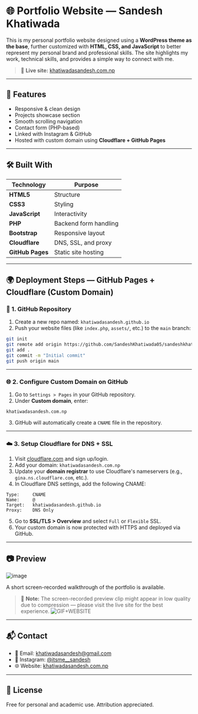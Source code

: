 # 🌐 Portfolio Website — Sandesh Khatiwada

This is my personal portfolio website designed using a **WordPress theme as the base**, further customized with **HTML, CSS, and JavaScript** to better represent my personal brand and professional skills. The site highlights my work, technical skills, and provides a simple way to connect with me.


> 🔗 **Live site:** [khatiwadasandesh.com.np](https://khatiwadasandesh.com.np)

---

## 🚀 Features

- Responsive & clean design  
- Projects showcase section  
- Smooth scrolling navigation  
- Contact form (PHP-based)  
- Linked with Instagram & GitHub  
- Hosted with custom domain using **Cloudflare + GitHub Pages**

---

## 🛠️ Built With

| Technology      | Purpose               |
|----------------|------------------------|
| **HTML5**       | Structure              |
| **CSS3**        | Styling                |
| **JavaScript**  | Interactivity          |
| **PHP**         | Backend form handling  |
| **Bootstrap**   | Responsive layout      |
| **Cloudflare**  | DNS, SSL, and proxy    |
| **GitHub Pages**| Static site hosting    |

---

## 🌍 Deployment Steps — GitHub Pages + Cloudflare (Custom Domain)

### 🔧 1. GitHub Repository

1. Create a new repo named: `khatiwadasandesh.github.io`
2. Push your website files (like `index.php`, `assets/`, etc.) to the `main` branch:

```bash
git init
git remote add origin https://github.com/SandeshKhatiwada05/sandeshkhatiwada05.github.io
git add .
git commit -m "Initial commit"
git push origin main
```

---

### 🌐 2. Configure Custom Domain on GitHub

1. Go to `Settings > Pages` in your GitHub repository.  
2. Under **Custom domain**, enter:

```
khatiwadasandesh.com.np
```

3. GitHub will automatically create a `CNAME` file in the repository.

---

### ☁️ 3. Setup Cloudflare for DNS + SSL

1. Visit [cloudflare.com](https://cloudflare.com) and sign up/login.  
2. Add your domain: `khatiwadasandesh.com.np`  
3. Update your **domain registrar** to use Cloudflare's nameservers (e.g., `gina.ns.cloudflare.com`, etc.).  
4. In Cloudflare DNS settings, add the following CNAME:

```
Type:     CNAME  
Name:     @  
Target:   khatiwadasandesh.github.io  
Proxy:    DNS Only
```

5. Go to **SSL/TLS > Overview** and select `Full` or `Flexible` SSL.  
6. Your custom domain is now protected with HTTPS and deployed via GitHub.

---

## 📷 Preview
![image](https://github.com/user-attachments/assets/577860cd-f94b-487d-ae98-7b590d3c541b)

A short screen-recorded walkthrough of the portfolio is available.

> 📝 **Note:** The screen-recorded preview clip might appear in low quality due to compression — please visit the live site for the best experience.
![GIF+WEBSITE](https://github.com/user-attachments/assets/e5d57258-d360-407e-84c7-109a99171ea2)



---

## 📬 Contact

- 📧 Email: [khatiwadasandesh@gmail.com](mailto:khatiwadasandesh@gmail.com)  
- 🔗 Instagram: [@itsme__sandesh](https://instagram.com/itsme__sandesh)  
- 🌐 Website: [khatiwadasandesh.com.np](https://khatiwadasandesh.com.np)

---

## 📝 License

Free for personal and academic use. Attribution appreciated.
